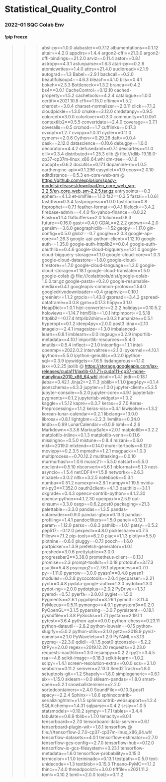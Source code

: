 # Statistical_Quality_Control

### 2022-01 SQC Colab Env
#### !pip freeze
> > > absl-py==1.0.0
> > > alabaster==0.7.12
> > > albumentations==0.1.12
> > > altair==4.2.0
> > > appdirs==1.4.4
> > > argon2-cffi==21.3.0
> > > argon2-cffi-bindings==21.2.0
> > > arviz==0.11.4
> > > astor==0.8.1
> > > astropy==4.3.1
> > > astunparse==1.6.3
> > > atari-py==0.2.9
> > > atomicwrites==1.4.0
> > > attrs==21.4.0
> > > audioread==2.1.9
> > > autograd==1.3
> > > Babel==2.9.1
> > > backcall==0.2.0
> > > beautifulsoup4==4.6.3
> > > bleach==4.1.0
> > > blis==0.4.1
> > > bokeh==2.3.3
> > > Bottleneck==1.3.2
> > > branca==0.4.2
> > > bs4==0.0.1
> > > CacheControl==0.12.10
> > > cached-property==1.5.2
> > > cachetools==4.2.4
> > > catalogue==1.0.0
> > > certifi==2021.10.8
> > > cffi==1.15.0
> > > cftime==1.5.2
> > > chardet==3.0.4
> > > charset-normalizer==2.0.11
> > > click==7.1.2
> > > cloudpickle==1.3.0
> > > cmake==3.12.0
> > > cmdstanpy==0.9.5
> > > colorcet==3.0.0
> > > colorlover==0.3.0
> > > community==1.0.0b1
> > > contextlib2==0.5.5
> > > convertdate==2.4.0
> > > coverage==3.7.1
> > > coveralls==0.5
> > > crcmod==1.7
> > > cufflinks==0.17.3
> > > cvxopt==1.2.7
> > > cvxpy==1.0.31
> > > cycler==0.11.0
> > > cymem==2.0.6
> > > Cython==0.29.26
> > > daft==0.0.4
> > > dask==2.12.0
> > > datascience==0.10.6
> > > debugpy==1.0.0
> > > decorator==4.4.2
> > > defusedxml==0.7.1
> > > descartes==1.1.0
> > > dill==0.3.4
> > > distributed==1.25.3
> > > dlib @ file:///dlib-19.18.0-cp37-cp37m-linux_x86_64.whl
> > > dm-tree==0.1.6
> > > docopt==0.6.2
> > > docutils==0.17.1
> > > dopamine-rl==1.0.5
> > > earthengine-api==0.1.296
> > > easydict==1.9
> > > ecos==2.0.10
> > > editdistance==0.5.3
> > > en-core-web-sm @ https://github.com/explosion/spacy-models/releases/download/en_core_web_sm-2.2.5/en_core_web_sm-2.2.5.tar.gz
> > > entrypoints==0.3
> > > ephem==4.1.3
> > > et-xmlfile==1.1.0
> > > fa2==0.3.5
> > > fastai==1.0.61
> > > fastdtw==0.3.4
> > > fastprogress==1.0.0
> > > fastrlock==0.8
> > > fbprophet==0.7.1
> > > feather-format==0.4.1
> > > filelock==3.4.2
> > > firebase-admin==4.4.0
> > > fix-yahoo-finance==0.0.22
> > > Flask==1.1.4
> > > flatbuffers==2.0
> > > folium==0.8.3
> > > future==0.16.0
> > > gast==0.4.0
> > > GDAL==2.2.2
> > > gdown==4.2.0
> > > gensim==3.6.0
> > > geographiclib==1.52
> > > geopy==1.17.0
> > > gin-config==0.5.0
> > > glob2==0.7
> > > google==2.0.3
> > > google-api-core==1.26.3
> > > google-api-python-client==1.12.10
> > > google-auth==1.35.0
> > > google-auth-httplib2==0.0.4
> > > google-auth-oauthlib==0.4.6
> > > google-cloud-bigquery==1.21.0
> > > google-cloud-bigquery-storage==1.1.0
> > > google-cloud-core==1.0.3
> > > google-cloud-datastore==1.8.0
> > > google-cloud-firestore==1.7.0
> > > google-cloud-language==1.2.0
> > > google-cloud-storage==1.18.1
> > > google-cloud-translate==1.5.0
> > > google-colab @ file:///colabtools/dist/google-colab-1.0.0.tar.gz
> > > google-pasta==0.2.0
> > > google-resumable-media==0.4.1
> > > googleapis-common-protos==1.54.0
> > > googledrivedownloader==0.4
> > > graphviz==0.10.1
> > > greenlet==1.1.2
> > > grpcio==1.43.0
> > > gspread==3.4.2
> > > gspread-dataframe==3.0.8
> > > gym==0.17.3
> > > h5py==3.1.0
> > > HeapDict==1.0.1
> > > hijri-converter==2.2.2
> > > holidays==0.10.5.2
> > > holoviews==1.14.7
> > > html5lib==1.0.1
> > > httpimport==0.5.18
> > > httplib2==0.17.4
> > > httplib2shim==0.0.3
> > > humanize==0.5.1
> > > hyperopt==0.1.2
> > > ideep4py==2.0.0.post3
> > > idna==2.10
> > > imageio==2.4.1
> > > imagesize==1.3.0
> > > imbalanced-learn==0.8.1
> > > imblearn==0.0
> > > imgaug==0.2.9
> > > importlib-metadata==4.10.1
> > > importlib-resources==5.4.0
> > > imutils==0.5.4
> > > inflect==2.1.0
> > > iniconfig==1.1.1
> > > intel-openmp==2022.0.2
> > > intervaltree==2.1.0
> > > ipykernel==4.10.1
> > > ipython==5.5.0
> > > ipython-genutils==0.2.0
> > > ipython-sql==0.3.9
> > > ipywidgets==7.6.5
> > > itsdangerous==1.1.0
> > > jax==0.2.25
> > > jaxlib @ https://storage.googleapis.com/jax-releases/cuda111/jaxlib-0.1.71+cuda111-cp37-none-manylinux2010_x86_64.whl
> > > jdcal==1.4.1
> > > jedi==0.18.1
> > > jieba==0.42.1
> > > Jinja2==2.11.3
> > > joblib==1.1.0
> > > jpeg4py==0.1.4
> > > jsonschema==4.3.3
> > > jupyter==1.0.0
> > > jupyter-client==5.3.5
> > > jupyter-console==5.2.0
> > > jupyter-core==4.9.1
> > > jupyterlab-pygments==0.1.2
> > > jupyterlab-widgets==1.0.2
> > > kaggle==1.5.12
> > > kapre==0.3.7
> > > keras==2.7.0
> > > Keras-Preprocessing==1.1.2
> > > keras-vis==0.4.1
> > > kiwisolver==1.3.2
> > > korean-lunar-calendar==0.2.1
> > > libclang==13.0.0
> > > librosa==0.8.1
> > > lightgbm==2.2.3
> > > llvmlite==0.34.0
> > > lmdb==0.99
> > > LunarCalendar==0.0.9
> > > lxml==4.2.6
> > > Markdown==3.3.6
> > > MarkupSafe==2.0.1
> > > matplotlib==3.2.2
> > > matplotlib-inline==0.1.3
> > > matplotlib-venn==0.11.6
> > > missingno==0.5.0
> > > mistune==0.8.4
> > > mizani==0.6.0
> > > mkl==2019.0
> > > mlxtend==0.14.0
> > > more-itertools==8.12.0
> > > moviepy==0.2.3.5
> > > mpmath==1.2.1
> > > msgpack==1.0.3
> > > multiprocess==0.70.12.2
> > > multitasking==0.0.10
> > > murmurhash==1.0.6
> > > music21==5.5.0
> > > natsort==5.5.0
> > > nbclient==0.5.10
> > > nbconvert==5.6.1
> > > nbformat==5.1.3
> > > nest-asyncio==1.5.4
> > > netCDF4==1.5.8
> > > networkx==2.6.3
> > > nibabel==3.0.2
> > > nltk==3.2.5
> > > notebook==5.3.1
> > > numba==0.51.2
> > > numexpr==2.8.1
> > > numpy==1.19.5
> > > nvidia-ml-py3==7.352.0
> > > oauth2client==4.1.3
> > > oauthlib==3.1.1
> > > okgrade==0.4.3
> > > opencv-contrib-python==4.1.2.30
> > > opencv-python==4.1.2.30
> > > openpyxl==2.5.9
> > > opt-einsum==3.3.0
> > > osqp==0.6.2.post0
> > > packaging==21.3
> > > palettable==3.3.0
> > > pandas==1.3.5
> > > pandas-datareader==0.9.0
> > > pandas-gbq==0.13.3
> > > pandas-profiling==1.4.1
> > > pandocfilters==1.5.0
> > > panel==0.12.1
> > > param==1.12.0
> > > parso==0.8.3
> > > pathlib==1.0.1
> > > patsy==0.5.2
> > > pep517==0.12.0
> > > pexpect==4.8.0
> > > pickleshare==0.7.5
> > > Pillow==7.1.2
> > > pip-tools==6.2.0
> > > plac==1.1.3
> > > plotly==5.5.0
> > > plotnine==0.6.0
> > > pluggy==0.7.1
> > > pooch==1.6.0
> > > portpicker==1.3.9
> > > prefetch-generator==1.0.1
> > > preshed==3.0.6
> > > prettytable==3.0.0
> > > progressbar2==3.38.0
> > > prometheus-client==0.13.1
> > > promise==2.3
> > > prompt-toolkit==1.0.18
> > > protobuf==3.17.3
> > > psutil==5.4.8
> > > psycopg2==2.7.6.1
> > > ptyprocess==0.7.0
> > > py==1.11.0
> > > pyarrow==3.0.0
> > > pyasn1==0.4.8
> > > pyasn1-modules==0.2.8
> > > pycocotools==2.0.4
> > > pycparser==2.21
> > > pyct==0.4.8
> > > pydata-google-auth==1.3.0
> > > pydot==1.3.0
> > > pydot-ng==2.0.0
> > > pydotplus==2.0.2
> > > PyDrive==1.3.1
> > > pyemd==0.5.1
> > > pyerfa==2.0.0.1
> > > pyglet==1.5.0
> > > Pygments==2.6.1
> > > pygobject==3.26.1
> > > pymc3==3.11.4
> > > PyMeeus==0.5.11
> > > pymongo==4.0.1
> > > pymystem3==0.2.0
> > > PyOpenGL==3.1.5
> > > pyparsing==3.0.7
> > > pyrsistent==0.18.1
> > > pysndfile==1.3.8
> > > PySocks==1.7.1
> > > pystan==2.19.1.1
> > > pytest==3.6.4
> > > python-apt==0.0.0
> > > python-chess==0.23.11
> > > python-dateutil==2.8.2
> > > python-louvain==0.15
> > > python-slugify==5.0.2
> > > python-utils==3.1.0
> > > pytz==2018.9
> > > pyviz-comms==2.1.0
> > > PyWavelets==1.2.0
> > > PyYAML==3.13
> > > pyzmq==22.3.0
> > > qdldl==0.1.5.post0
> > > qtconsole==5.2.2
> > > QtPy==2.0.0
> > > regex==2019.12.20
> > > requests==2.23.0
> > > requests-oauthlib==1.3.0
> > > resampy==0.2.2
> > > rpy2==3.4.5
> > > rsa==4.8
> > > scikit-image==0.18.3
> > > scikit-learn==1.0.2
> > > scipy==1.4.1
> > > screen-resolution-extra==0.0.0
> > > scs==3.1.0
> > > seaborn==0.11.2
> > > semver==2.13.0
> > > Send2Trash==1.8.0
> > > setuptools-git==1.2
> > > Shapely==1.8.0
> > > simplegeneric==0.8.1
> > > six==1.15.0
> > > sklearn==0.0
> > > sklearn-pandas==1.8.0
> > > smart-open==5.2.1
> > > snowballstemmer==2.2.0
> > > sortedcontainers==2.4.0
> > > SoundFile==0.10.3.post1
> > > spacy==2.2.4
> > > Sphinx==1.8.6
> > > sphinxcontrib-serializinghtml==1.1.5
> > > sphinxcontrib-websupport==1.2.4
> > > SQLAlchemy==1.4.31
> > > sqlparse==0.4.2
> > > srsly==1.0.5
> > > statsmodels==0.10.2
> > > sympy==1.7.1
> > > tables==3.4.4
> > > tabulate==0.8.9
> > > tblib==1.7.0
> > > tenacity==8.0.1
> > > tensorboard==2.7.0
> > > tensorboard-data-server==0.6.1
> > > tensorboard-plugin-wit==1.8.1
> > > tensorflow @ file:///tensorflow-2.7.0-cp37-cp37m-linux_x86_64.whl
> > > tensorflow-datasets==4.0.1
> > > tensorflow-estimator==2.7.0
> > > tensorflow-gcs-config==2.7.0
> > > tensorflow-hub==0.12.0
> > > tensorflow-io-gcs-filesystem==0.23.1
> > > tensorflow-metadata==1.6.0
> > > tensorflow-probability==0.15.0
> > > termcolor==1.1.0
> > > terminado==0.13.1
> > > testpath==0.5.0
> > > text-unidecode==1.3
> > > textblob==0.15.3
> > > Theano-PyMC==1.1.2
> > > thinc==7.4.0
> > > threadpoolctl==3.0.0
> > > tifffile==2021.11.2
> > > toml==0.10.2
> > > tomli==2.0.0
> > > toolz==0.11.2
